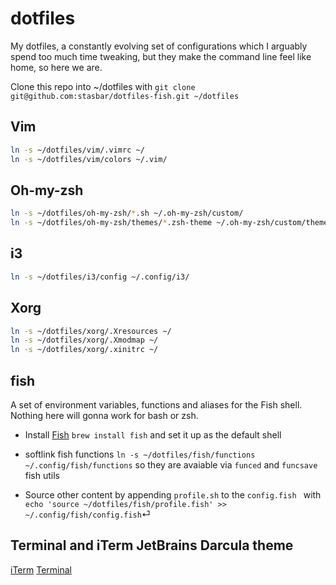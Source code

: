 # dotfiles

My dotfiles, a constantly evolving set of configurations which I arguably spend too much time tweaking, but they make the command line feel like home, so here we are.

Clone this repo into ~/dotfiles with `git clone git@github.com:stasbar/dotfiles-fish.git ~/dotfiles`

## Vim

```bash
ln -s ~/dotfiles/vim/.vimrc ~/
ln -s ~/dotfiles/vim/colors ~/.vim/
```

## Oh-my-zsh

```bash
ln -s ~/dotfiles/oh-my-zsh/*.sh ~/.oh-my-zsh/custom/
ln -s ~/dotfiles/oh-my-zsh/themes/*.zsh-theme ~/.oh-my-zsh/custom/themes/
```

## i3

```bash
ln -s ~/dotfiles/i3/config ~/.config/i3/
```

## Xorg

```bash
ln -s ~/dotfiles/xorg/.Xresources ~/
ln -s ~/dotfiles/xorg/.Xmodmap ~/
ln -s ~/dotfiles/xorg/.xinitrc ~/
```


## fish

A set of environment variables, functions and aliases for the Fish shell. Nothing here will gonna work for bash or zsh.

- Install [Fish](https://fishshell.com/) `brew install fish` and set it up as the default shell

- softlink fish functions `ln -s ~/dotfiles/fish/functions ~/.config/fish/functions` so they are avaiable via `funced` and `funcsave` fish utils

- Source other content by appending `profile.sh` to the `config.fish ` with `echo 'source ~/dotfiles/fish/profile.fish' >> ~/.config/fish/config.fish`⏎ 

## Terminal and iTerm JetBrains Darcula theme

[iTerm](https://github.com/mbadolato/iTerm2-Color-Schemes/blob/master/schemes/JetBrains%20Darcula.itermcolors)
[Terminal](https://github.com/lysyi3m/macos-terminal-themes/blob/master/schemes/JetBrains%20Darcula.terminal)

